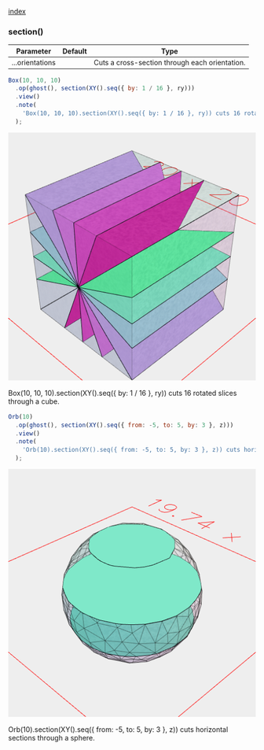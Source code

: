 [index](../../nb/api/index.md)
### section()
Parameter|Default|Type
---|---|---
...orientations||Cuts a cross-section through each orientation.

```JavaScript
Box(10, 10, 10)
  .op(ghost(), section(XY().seq({ by: 1 / 16 }, ry)))
  .view()
  .note(
    'Box(10, 10, 10).section(XY().seq({ by: 1 / 16 }, ry)) cuts 16 rotated slices through a cube.'
  );
```

![Image](section.md.0.png)

Box(10, 10, 10).section(XY().seq({ by: 1 / 16 }, ry)) cuts 16 rotated slices through a cube.

```JavaScript
Orb(10)
  .op(ghost(), section(XY().seq({ from: -5, to: 5, by: 3 }, z)))
  .view()
  .note(
    'Orb(10).section(XY().seq({ from: -5, to: 5, by: 3 }, z)) cuts horizontal sections through a sphere.'
  );
```

![Image](section.md.1.png)

Orb(10).section(XY().seq({ from: -5, to: 5, by: 3 }, z)) cuts horizontal sections through a sphere.
